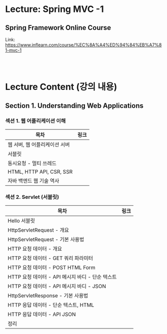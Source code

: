 # Lecture: Spring MVC -1
## Spring Framework Online Course
Link: https://www.inflearn.com/course/%EC%8A%A4%ED%94%84%EB%A7%81-mvc-1


<br><br>

# Lecture Content (강의 내용)

## Section 1. Understanding Web Applications

### 섹션 1. 웹 어플리케이션 이해

| 목차 | 링크 |
| --- | --- |
| 웹 서버, 웹 어플리케이션 서버  |  |
| 서블릿 |  |
| 동시요청 - 멀티 쓰레드 |  |
| HTML, HTTP API, CSR, SSR |  |
| 자바 백엔드 웹 기술 역사 |  |

### 섹션 2. Servlet (서블릿)

| 목차 | 링크 |
| --- | --- |
| Hello 서블릿 |  |
| HttpServletRequest - 개요 |  |
| HttpServletRequest - 기본 사용법 |  |
| HTTP 요청 데이터 - 개요 |  |
| HTTP 요청 데이터 - GET 쿼리 파라미터 |  |
| HTTP 요청 데이터 - POST HTML Form |  |
| HTTP 요청 데이터 - API 메시지 바디 - 단순 텍스트 |  |
| HTTP 요청 데이터 - API 메시지 바디 - JSON |  |
| HttpServletResponse - 기본 사용법 |  |
| HTTP 응답 데이터 - 단순 텍스트, HTML |  |
| HTTP 응답 데이터 - API JSON |  |
| 정리 |  |
